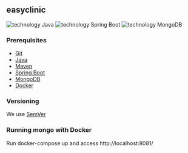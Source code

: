 ## easyclinic

![technology Java](https://img.shields.io/badge/technology-java-blue.svg)
![technology Spring Boot](https://img.shields.io/badge/technology-spring-boot.svg)
![technology MongoDB](https://img.shields.io/badge/technology-mongo-db.svg)

### Prerequisites

* [Git](https://git-scm.com/)
* [Java](https://www.java.com/)
* [Maven](https://maven.apache.org/)
* [Spring Boot](https://spring.io/projects/spring-boot)
* [MongoDB](https://www.mongodb.com/)
* [Docker](https://www.docker.com/products/docker-desktop)

### Versioning
We use [SemVer](http://semver.org/)

### Running mongo with Docker
Run docker-compose up and access http://localhost:8081/